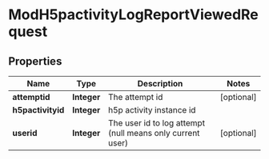 

# ModH5pactivityLogReportViewedRequest


## Properties

| Name | Type | Description | Notes |
|------------ | ------------- | ------------- | -------------|
|**attemptid** | **Integer** | The attempt id |  [optional] |
|**h5pactivityid** | **Integer** | h5p activity instance id |  |
|**userid** | **Integer** | The user id to log attempt (null means only current user) |  [optional] |



